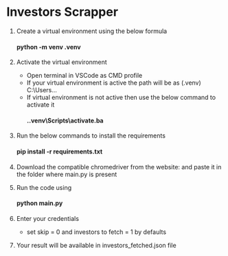 # Investors Scrapper

1. Create a virtual environment using the below formula

   #### python -m venv .venv

2. Activate the virtual environment

   - Open terminal in VSCode as CMD profile
   - If your virtual environment is active the path will be as (.venv) C:\Users\...
   - If virtual environment is not active then use the below command to activate it
     #### .\.venv\Scripts\activate.ba

3. Run the below commands to install the requirements

   #### pip install -r requirements.txt

4. Download the compatible chromedriver from the website: and paste it in the folder where main.py is present

5. Run the code using

   #### python main.py

6. Enter your credentials
   - set skip = 0 and investors to fetch = 1 by defaults
7. Your result will be available in investors_fetched.json file
